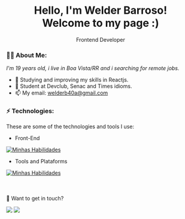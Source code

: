 <h1 align='center'>
  Hello, I'm Welder Barroso!
  <br/>
  Welcome to my page :)
</h1>
<p align='center'>
  Frontend Developer
</p>

### 👨‍💻 About Me:

<p>
  <em>
    I'm 19 years old, i live in Boa Vista/RR and i searching for remote jobs.
  </em>
</p>

- 🌱 Studying and improving my skills in Reactjs.
- 🚀 Student at Devclub, Senac and Times idioms.
- 📫 My email: welderb40a@gmail.com

### ⚡ Technologies:

These are some of the technologies and tools I use:

- Front-End

[![Minhas Habilidades](https://skillicons.dev/icons?i=html,css,js,ts,react,next,styledcomponents,tailwind,bootstrap)](https://skillicons.dev)

- Tools and Plataforms

[![Minhas Habilidades](https://skillicons.dev/icons?i=aws,git,gitlab,postman,figma)](https://skillicons.dev)
<br>
<br>
<br>
<br>
💬 Want to get in touch?

<div>
  <a href="https://https://www.linkedin.com/in/welder-barroso-de-melo-37b654207/" target="_blank"><img src="https://img.shields.io/badge/-LinkedIn-%230077B5?style=for-the-badge&logo=linkedin&logoColor=white" target="_blank"></a>
  <a href="https://wa.me//5595991341586" target="_blank"><img src="https://img.shields.io/badge/WhatsApp-25D366?style=for-the-badge&logo=whatsapp&logoColor=white" target="_blank"></a>
</div>
<br>

